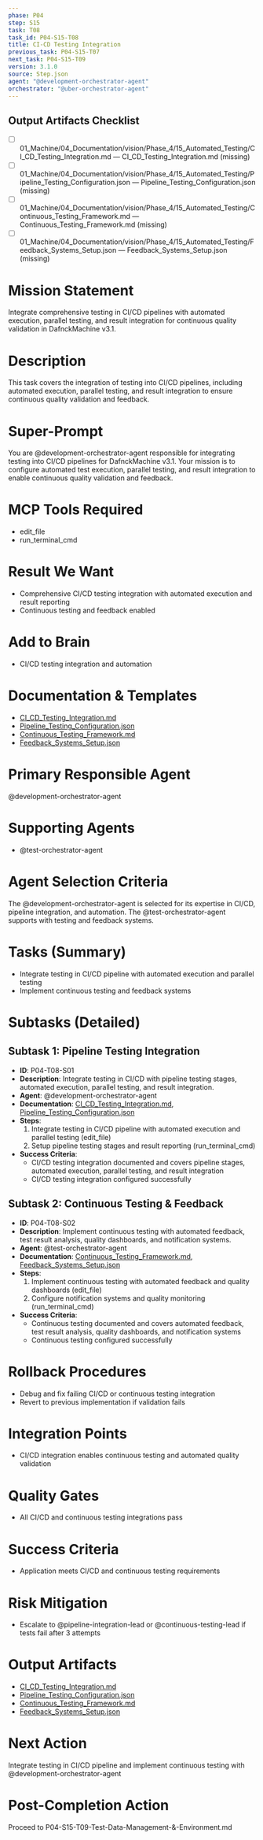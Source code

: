 ```yaml
---
phase: P04
step: S15
task: T08
task_id: P04-S15-T08
title: CI-CD Testing Integration
previous_task: P04-S15-T07
next_task: P04-S15-T09
version: 3.1.0
source: Step.json
agent: "@development-orchestrator-agent"
orchestrator: "@uber-orchestrator-agent"
---
```

## Output Artifacts Checklist
- [ ] 01_Machine/04_Documentation/vision/Phase_4/15_Automated_Testing/CI_CD_Testing_Integration.md — CI_CD_Testing_Integration.md (missing)
- [ ] 01_Machine/04_Documentation/vision/Phase_4/15_Automated_Testing/Pipeline_Testing_Configuration.json — Pipeline_Testing_Configuration.json (missing)
- [ ] 01_Machine/04_Documentation/vision/Phase_4/15_Automated_Testing/Continuous_Testing_Framework.md — Continuous_Testing_Framework.md (missing)
- [ ] 01_Machine/04_Documentation/vision/Phase_4/15_Automated_Testing/Feedback_Systems_Setup.json — Feedback_Systems_Setup.json (missing)

# Mission Statement
Integrate comprehensive testing in CI/CD pipelines with automated execution, parallel testing, and result integration for continuous quality validation in DafnckMachine v3.1.

# Description
This task covers the integration of testing into CI/CD pipelines, including automated execution, parallel testing, and result integration to ensure continuous quality validation and feedback.

# Super-Prompt
You are @development-orchestrator-agent responsible for integrating testing into CI/CD pipelines for DafnckMachine v3.1. Your mission is to configure automated test execution, parallel testing, and result integration to enable continuous quality validation and feedback.

# MCP Tools Required
- edit_file
- run_terminal_cmd

# Result We Want
- Comprehensive CI/CD testing integration with automated execution and result reporting
- Continuous testing and feedback enabled

# Add to Brain
- CI/CD testing integration and automation

# Documentation & Templates
- [CI_CD_Testing_Integration.md](mdc:01_Machine/04_Documentation/vision/Phase_4/15_Automated_Testing/CI_CD_Testing_Integration.md)
- [Pipeline_Testing_Configuration.json](mdc:01_Machine/04_Documentation/vision/Phase_4/15_Automated_Testing/Pipeline_Testing_Configuration.json)
- [Continuous_Testing_Framework.md](mdc:01_Machine/04_Documentation/vision/Phase_4/15_Automated_Testing/Continuous_Testing_Framework.md)
- [Feedback_Systems_Setup.json](mdc:01_Machine/04_Documentation/vision/Phase_4/15_Automated_Testing/Feedback_Systems_Setup.json)

# Primary Responsible Agent
@development-orchestrator-agent

# Supporting Agents
- @test-orchestrator-agent

# Agent Selection Criteria
The @development-orchestrator-agent is selected for its expertise in CI/CD, pipeline integration, and automation. The @test-orchestrator-agent supports with testing and feedback systems.

# Tasks (Summary)
- Integrate testing in CI/CD pipeline with automated execution and parallel testing
- Implement continuous testing and feedback systems

# Subtasks (Detailed)
## Subtask 1: Pipeline Testing Integration
- **ID**: P04-T08-S01
- **Description**: Integrate testing in CI/CD with pipeline testing stages, automated execution, parallel testing, and result integration.
- **Agent**: @development-orchestrator-agent
- **Documentation**: [CI_CD_Testing_Integration.md](mdc:01_Machine/04_Documentation/vision/Phase_4/15_Automated_Testing/CI_CD_Testing_Integration.md), [Pipeline_Testing_Configuration.json](mdc:01_Machine/04_Documentation/vision/Phase_4/15_Automated_Testing/Pipeline_Testing_Configuration.json)
- **Steps**:
    1. Integrate testing in CI/CD pipeline with automated execution and parallel testing (edit_file)
    2. Setup pipeline testing stages and result reporting (run_terminal_cmd)
- **Success Criteria**:
    - CI/CD testing integration documented and covers pipeline stages, automated execution, parallel testing, and result integration
    - CI/CD testing integration configured successfully

## Subtask 2: Continuous Testing & Feedback
- **ID**: P04-T08-S02
- **Description**: Implement continuous testing with automated feedback, test result analysis, quality dashboards, and notification systems.
- **Agent**: @test-orchestrator-agent
- **Documentation**: [Continuous_Testing_Framework.md](mdc:01_Machine/04_Documentation/vision/Phase_4/15_Automated_Testing/Continuous_Testing_Framework.md), [Feedback_Systems_Setup.json](mdc:01_Machine/04_Documentation/vision/Phase_4/15_Automated_Testing/Feedback_Systems_Setup.json)
- **Steps**:
    1. Implement continuous testing with automated feedback and quality dashboards (edit_file)
    2. Configure notification systems and quality monitoring (run_terminal_cmd)
- **Success Criteria**:
    - Continuous testing documented and covers automated feedback, test result analysis, quality dashboards, and notification systems
    - Continuous testing configured successfully

# Rollback Procedures
- Debug and fix failing CI/CD or continuous testing integration
- Revert to previous implementation if validation fails

# Integration Points
- CI/CD integration enables continuous testing and automated quality validation

# Quality Gates
- All CI/CD and continuous testing integrations pass

# Success Criteria
- Application meets CI/CD and continuous testing requirements

# Risk Mitigation
- Escalate to @pipeline-integration-lead or @continuous-testing-lead if tests fail after 3 attempts

# Output Artifacts
- [CI_CD_Testing_Integration.md](mdc:01_Machine/04_Documentation/vision/Phase_4/15_Automated_Testing/CI_CD_Testing_Integration.md)
- [Pipeline_Testing_Configuration.json](mdc:01_Machine/04_Documentation/vision/Phase_4/15_Automated_Testing/Pipeline_Testing_Configuration.json)
- [Continuous_Testing_Framework.md](mdc:01_Machine/04_Documentation/vision/Phase_4/15_Automated_Testing/Continuous_Testing_Framework.md)
- [Feedback_Systems_Setup.json](mdc:01_Machine/04_Documentation/vision/Phase_4/15_Automated_Testing/Feedback_Systems_Setup.json)

# Next Action
Integrate testing in CI/CD pipeline and implement continuous testing with @development-orchestrator-agent

# Post-Completion Action
Proceed to P04-S15-T09-Test-Data-Management-&-Environment.md 